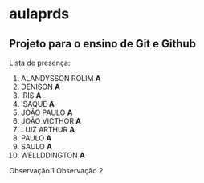 # aulaprds

## Projeto para o ensino de Git e Github

Lista de presença:

1. ALANDYSSON ROLIM **A**
2. DENISON **A**
3. IRIS **A**
4. ISAQUE **A**
5. JOÃO PAULO **A**
6. JOÃO VICTHOR **A**
7. LUIZ ARTHUR **A**
8. PAULO **A**
9. SAULO **A**
10. WELLDDINGTON **A**

Observação 1
Observação 2
